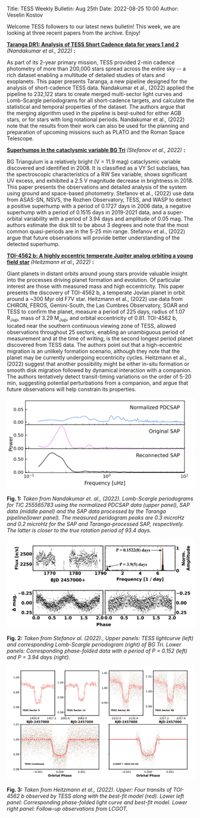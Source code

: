 Title: TESS Weekly Bulletin: Aug 25th
Date: 2022-08-25 10:00
Author: Veselin Kostov

Welcome TESS followers to our latest news bulletin! This week, we are looking at three recent papers from the archive. Enjoy!


**[Taranga DR1: Analysis of TESS Short Cadence data for years 1 and 2](https://arxiv.org/abs/2208.10433)** *(Nandakumar et al., 2022)* **:**

As part of its 2-year primary mission, TESS provided 2-min cadence photometry of more than 200,000 stars spread across the entire sky -- a rich dataset enabling a multitude of detailed studies of stars and exoplanets. This paper presents Taranga, a new pipeline designed for the analysis of short-cadence TESS data. Nandakumar et al., (2022) applied the pipeline to 232,122 stars to create merged multi-sector light curves and Lomb-Scargle periodograms for all short-cadence targets, and calculate the statistical and temporal properties of the dataset. The authors argue that the merging algorithm used in the pipeline is best-suited for either AGB stars, or for stars with long rotational periods. Nandakumar et al., (2022) note that the results from their work can also be used for the planning and preparation of upcoming missions such as PLATO and the Roman Space Telescope.


**[Superhumps in the cataclysmic variable BG Tri](https://arxiv.org/abs/2208.10855)** *(Stefanov et al., 2022)* **:**

BG Triangulum is a relatively bright (V = 11.9 mag) cataclysmic variable discovered and identified in 2008. It is classified as a VY Scl subclass, has the spectroscopic characteristics of a RW Sex variable, shows significant UV excess, and exhibited a 2.5 V magnitude decrease in brightness in 2018. This paper presents the observations and detailed analysis of the system using ground and space-based photometry. Stefanov et al., (2022) use data from ASAS-SN, NSVS, the Rozhen Observatory, TESS, and WASP to detect a positive superhump with a period of 0.1727 days in 2006 data, a negative superhump with a period of 0.1515 days in 2019-2021 data, and a super-orbital variability with a period of 3.94 days and amplitude of 0.05 mag. The authors estimate the disk tilt to be about 3 degrees and note that the most common quasi-periods are in the 5-25 min range. Stefanov et al., (2022) argue that future observations will provide better understanding of the detected superhump.


**[TOI-4562 b: A highly eccentric temperate Jupiter analog orbiting a young field star](https://arxiv.org/abs/2208.10854)** *(Heitzmann et al., 2022)* **:**

Giant planets in distant orbits around young stars provide valuable insight into the processes driving planet formation and evolution. Of particular interest are those with measured mass and high eccentricity. This paper presents the discovery of TOI-4562 b, a temperate Jovian planet in orbit around a ~300 Myr old F7V star. Heitzmann et al., (2022) use data from CHIRON, FEROS, Gemini-South, the Las Cumbres Observatory, SOAR and TESS to confirm the planet, measure a period of 225 days, radius of 1.07 R<sub>Jup</sub>, mass of 3.29 M<sub>Jup</sub>, and orbital eccentricity of 0.81. TOI-4562 b, located near the southern continuous viewing zone of TESS, allowed observations throughout 25 sectors, enabling an unambiguous period of measurement and at the time of writing, is the second longest period planet discovered from TESS data. The authors point out that a high-eccentric migration is an unlikely formation scenario, although they note that the planet may be currently undergoing eccentricity cycles. Heitzmann et al., (2022) suggest that another possibility might be either in-situ formation or smooth disk migration followed by dynamical interaction with a companion. The authors tentatively detect transit-timing variations on the order of 5-20 min, suggesting potential perturbations from a companion, and argue that future observations will help constrain its properties. 


![Nandakumar2022](images/news/Nandakumar_2022_Fig12.png)

**Fig. 1:** *Taken from Nandakumar et. al., (2022). Lomb-Scargle periodograms for TIC 255565783 using the normalized PDCSAP data (upper panel), SAP data (middle panel) and the SAP data processed by the Taranga pipeline(lower panel). The measured peridogram peaks are 0.3 microHz and 0.2 microHz for the SAP and Taranga-processed SAP, respectively. The latter is closer to the true rotation period of 93.4 days.*

![Stefanov2022](images/news/Stefanov_2022_Fig4.png)

**Fig. 2:** *Taken from Stefanov al. (2022)., Upper panels: TESS lightcurve (left) and corresponding Lomb-Scargle periodogram (right) of BG Tri. Lower panels: Corresponding phase-folded data with a period of P = 0.152 (left) and P = 3.94 days (right).*

![Heitzmann2022](images/news/Heitzmann_2022_Fig2.png)

**Fig. 3:** *Taken from Heitzmann et al., (2022). Upper: Four transits of TOI-4562 b observed by TESS along with the best-fit model (red). Lower left panel: Corresponding phase-folded light curve and best-fit model. Lower right panel: Follow-up observations from LCGOT.*
